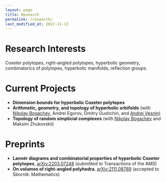 ```yaml
---
layout: page
title: Research
permalink: /research/
last_modified_at: 2022-11-13
---
```


# Research Interests
Coxeter polytopes, right-angled polytopes, hyperbolic geometry, combinatorics of polytopes, hyperbolic manifolds, reflection groups.

# Current Projects
- **Dimension bounds for hyperbolic Coxeter polytopes**
- **Arithmetic, geometry, and topology of hyperbolic orbifolds** (with [Nikolay Bogachev](https://nvbogachev.netlify.app), Andrei Egorov, Dmitry Gushchin, and [Andrei Vesnin](http://math.nsc.ru/~vesnin/))
- **Topology of random simplicial complexes** (with [Nikolay Bogachev](https://nvbogachev.netlify.app) and Maksim Zhukovskii)

# Preprints
- **Lannér diagrams and combinatorial properties of hyperbolic Coxeter polytopes**, [arXiv:2203.07248](https://arxiv.org/abs/2203.07248) (submitted to Transactions of the AMS)
- **On volumes of right-angled polyhedra**, [arXiv:2111.08789](https://arxiv.org/abs/2111.08789) (accepted to Sbornik: Mathematics)
